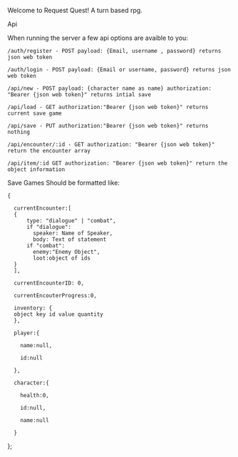 Welcome to Request Quest! A turn based rpg.


Api

  When running the server a few api options are avaible to you:

    /auth/register - POST payload: {Email, username , password} returns json web token

    /auth/login - POST payload: {Email or username, password} returns json web token

    /api/new - POST payload: {character name as name} authorization: "Bearer {json web token}" returns intial save

    /api/load - GET authorization:"Bearer {json web token}" returns current save game

    /api/save - PUT authorization:"Bearer {json web token}" returns nothing

    /api/encounter/:id - GET authorization: "Bearer {json web token}" return the encounter array

    /api/item/:id GET authorization: "Bearer {json web token}" return the object information


Save Games Should be formatted like:

    {

      currentEncounter:[
      {
          type: "dialogue" | "combat",
          if "dialogue":
            speaker: Name of Speaker,
            body: Text of statement
          if "combat":
            enemy:"Enemy Object",
            loot:object of ids
      }
      ],

      currentEncounterID: 0,

      currentEncouterProgress:0,

      inventory: {
      object key id value quantity
      },

      player:{

        name:null,

        id:null

      },

      character:{

        health:0,

        id:null,

        name:null

      }

};
